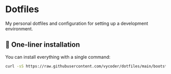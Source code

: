 # Dotfiles

My personal dotfiles and configuration for setting up a development environment.

## 🧪 One-liner installation

You can install everything with a single command:

```bash
curl -sS https://raw.githubusercontent.com/vycoder/dotfiles/main/bootstrap.sh | bash

```
